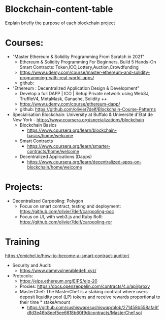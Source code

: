 # Blockchain-content-table
Explain briefly the purpose of each blockchain project


# Courses:

- "Master Ethereum & Solidity Programming From Scratch in 2021"
  - Ethereum & Solidity Programming For Beginners. Build 5 Hands-On Smart Contracts: Token,ICO,Lottery,Auction,Crowdfunding
  - https://www.udemy.com/course/master-ethereum-and-solidity-programming-with-real-world-apps/
  - github: 
- "Ethereum : Decentralized Application Design & Development"
  - Develop a full DAPP | ICO | Setup Private network using Web3J, TruffleV4, MetaMask, Ganache, Solidity ++
  - https://www.udemy.com/course/ethereum-dapp/
  - github: https://github.com/olivier7delf/Blockchain-Course-Patterns
- Specialisation Blockchain: University at Buffalo & Université d'État de New York - https://www.coursera.org/specializations/blockchain
  - Blockchain Basics
    - https://www.coursera.org/learn/blockchain-basics/home/welcome
  - Smart Contracts
    - https://www.coursera.org/learn/smarter-contracts/home/welcome
  - Decentralized Applications (Dapps)
    - https://www.coursera.org/learn/decentralized-apps-on-blockchain/home/welcome

# Projects:

- Decentralized Carpooling: Polygon
  - Focus on smart contract, testing and deployment: https://github.com/olivier7delf/carpooling-poc
  - Focus on UI, with web3.js and Ruby RoR: https://github.com/olivier7delf/carpooling-ror

# Training

https://cmichel.io/how-to-become-a-smart-contract-auditor/

- Security and Audit:
  - https://www.damnvulnerabledefi.xyz/
- Protocols:
   - https://eips.ethereum.org/EIPS/eip-20
   - Proxies: https://docs.openzeppelin.com/contracts/4.x/api/proxy
   - MasterChef: The MasterChef is a staking contract where users deposit liquidity pool (LP) tokens and receive rewards proportional to their time * stakeAmount
       - https://github.com/sushiswap/sushiswap/blob/271458b558afa6fdfd3e46b8eef5ee6618b60f9d/contracts/MasterChef.sol